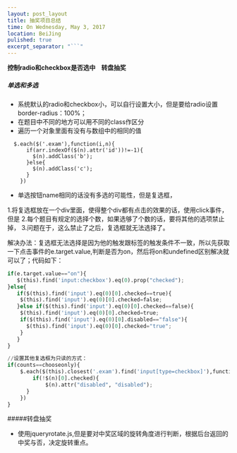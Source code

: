 ```yaml
---
layout: post_layout
title: 抽奖项目总结
time: On Wednesday, May 3, 2017
location: BeiJing
pulished: true
excerpt_separator: "```"
---
```

<div style="word-spacing: 10px;font-weight: bold">控制radio和checkbox是否选中 转盘抽奖</div>

##### 单选和多选
* 系统默认的radio和checkbox小，可以自行设置大小，但是要给radio设置border-radius：100%；
* 在题目中不同的地方可以用不同的class作区分
* 遍历一个对象里面有没有与数组中的相同的值

```
  $.each($('.exam'),function(i,n){
      if(arr.indexOf($(n).attr('id'))!=-1){
        $(n).addClass('b');
      }else{
        $(n).addClass('c');
      }
    })
```
* 单选按钮name相同的话没有多选的可能性，但是复选框，

 1.将复选框放在一个div里面，使得整个div都有点击的效果的话，使用click事件，但是
 2.每个题目有规定的选择个数，如果选够了个数的话，要将其他的选项禁止掉，
 3.问题在于，这么禁止了之后，复选框就无法选择了。
 
 解决办法：复选框无法选择是因为他的触发跟标签的触发条件不一致，所以先获取一下点击事件的e.target.value,判断是否为on，然后将on和undefined区别解决就可以了；代码如下：

```python
if(e.target.value=="on"){
   $(this).find('input:checkbox').eq(0).prop("checked");
}else{
   if($(this).find('input').eq(0)[0].checked==true){
    $(this).find('input').eq(0)[0].checked=false;
   }else if($(this).find('input').eq(0)[0].checked==false){
    $(this).find('input').eq(0)[0].checked=true;
    if($(this).find('input').eq(0)[0].disabled=="false"){
      $(this).find('input').eq(0)[0].checked="true";
    }
   }
}

//设置其他复选框为只读的方式：
if(counts==chooseonly){
    $.each($(this).closest('.exam').find('input[type=checkbox]'),function(i,n){
        if(!$(n)[0].checked){
            $(n).attr("disabled", "disabled");
      }
    })
}

```

#####转盘抽奖
* 使用jqueryrotate.js,但是要对中奖区域的旋转角度进行判断，根据后台返回的中奖与否，决定旋转重点。
